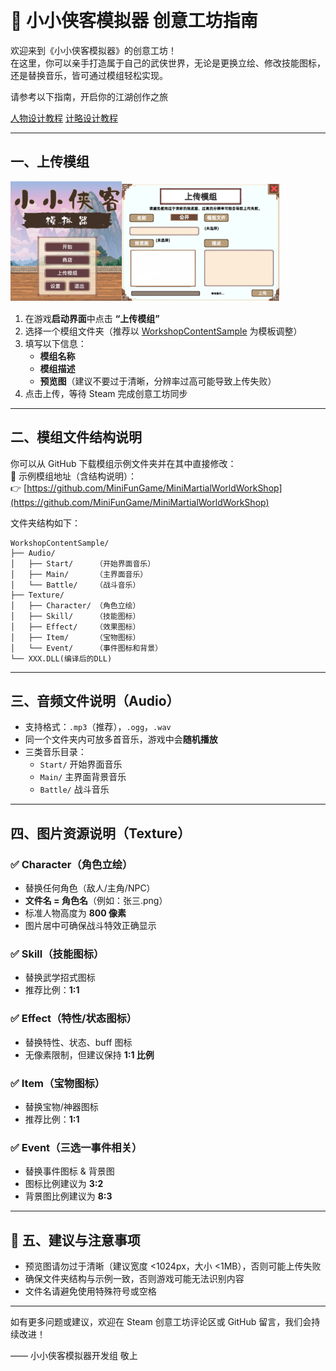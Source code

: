  
 ﻿
# 🥋 小小侠客模拟器 创意工坊指南

欢迎来到《小小侠客模拟器》的创意工坊！  
在这里，你可以亲手打造属于自己的武侠世界，无论是更换立绘、修改技能图标，还是替换音乐，皆可通过模组轻松实现。

请参考以下指南，开启你的江湖创作之旅 

[人物设计教程](https://github.com/MiniFunGame/MiniMartialWorld-CustomCharacters/tree/main)
[计略设计教程](https://github.com/MiniFunGame/MiniMartialWorld-CustomStrategy)
 
---

## 一、上传模组
![](001.png)![](002.png)
1. 在游戏**启动界面**中点击 **“上传模组”**
2. 选择一个模组文件夹（推荐以 [WorkshopContentSample](https://github.com/MiniFunGame/MiniMartialWorldWorkShop) 为模板调整）
3. 填写以下信息：
   - **模组名称**
   - **模组描述**
   - **预览图**（建议不要过于清晰，分辨率过高可能导致上传失败）
4. 点击上传，等待 Steam 完成创意工坊同步

---

## 二、模组文件结构说明

你可以从 GitHub 下载模组示例文件夹并在其中直接修改：  
🔗 示例模组地址（含结构说明）：  
👉 [https://github.com/MiniFunGame/MiniMartialWorldWorkShop](https://github.com/MiniFunGame/MiniMartialWorldWorkShop)

文件夹结构如下：

```
WorkshopContentSample/
├── Audio/
│   ├── Start/     （开始界面音乐）
│   ├── Main/      （主界面音乐）
│   └── Battle/    （战斗音乐）
├── Texture/
│   ├── Character/ （角色立绘）
│   ├── Skill/     （技能图标）
│   ├── Effect/    （效果图标）
│   ├── Item/      （宝物图标）
│   └── Event/     （事件图标和背景）
└── XXX.DLL(编译后的DLL)
```

---

## 三、音频文件说明（Audio）

- 支持格式：`.mp3`（推荐），`.ogg`，`.wav`
- 同一个文件夹内可放多首音乐，游戏中会**随机播放**
- 三类音乐目录：
  - `Start/` 开始界面音乐
  - `Main/` 主界面背景音乐
  - `Battle/` 战斗音乐

---

## 四、图片资源说明（Texture）

### ✅ Character（角色立绘）

- 替换任何角色（敌人/主角/NPC）
- **文件名 = 角色名**（例如：张三.png）
- 标准人物高度为 **800 像素**
- 图片居中可确保战斗特效正确显示

### ✅ Skill（技能图标）

- 替换武学招式图标
- 推荐比例：**1:1**

### ✅ Effect（特性/状态图标）

- 替换特性、状态、buff 图标
- 无像素限制，但建议保持 **1:1 比例**

### ✅ Item（宝物图标）

- 替换宝物/神器图标
- 推荐比例：**1:1**

### ✅ Event（三选一事件相关）

- 替换事件图标 & 背景图
- 图标比例建议为 **3:2**
- 背景图比例建议为 **8:3**

---

## 🎉 五、建议与注意事项

- 预览图请勿过于清晰（建议宽度 <1024px，大小 <1MB），否则可能上传失败
- 确保文件夹结构与示例一致，否则游戏可能无法识别内容
- 文件名请避免使用特殊符号或空格

---

如有更多问题或建议，欢迎在 Steam 创意工坊评论区或 GitHub 留言，我们会持续改进！

—— 小小侠客模拟器开发组 敬上







